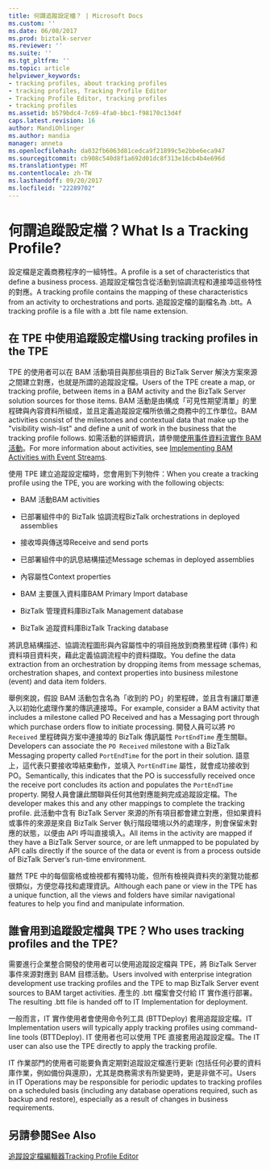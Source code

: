 ```yaml
---
title: 何謂追蹤設定檔？ | Microsoft Docs
ms.custom: ''
ms.date: 06/08/2017
ms.prod: biztalk-server
ms.reviewer: ''
ms.suite: ''
ms.tgt_pltfrm: ''
ms.topic: article
helpviewer_keywords:
- tracking profiles, about tracking profiles
- tracking profiles, Tracking Profile Editor
- Tracking Profile Editor, tracking profiles
- tracking profiles
ms.assetid: b579bdc4-7c69-4fa0-bbc1-f98170c13d4f
caps.latest.revision: 16
author: MandiOhlinger
ms.author: mandia
manager: anneta
ms.openlocfilehash: da032fb6063d81cedca9f21899c5e2bbe6eca947
ms.sourcegitcommit: cb908c540d8f1a692d01dc8f313e16cb4b4e696d
ms.translationtype: MT
ms.contentlocale: zh-TW
ms.lasthandoff: 09/20/2017
ms.locfileid: "22289702"
---
```

# <a name="what-is-a-tracking-profile"></a><span data-ttu-id="7ebed-103">何謂追蹤設定檔？</span><span class="sxs-lookup"><span data-stu-id="7ebed-103">What Is a Tracking Profile?</span></span>
<span data-ttu-id="7ebed-104">設定檔是定義商務程序的一組特性。</span><span class="sxs-lookup"><span data-stu-id="7ebed-104">A profile is a set of characteristics that define a business process.</span></span> <span data-ttu-id="7ebed-105">追蹤設定檔包含從活動到協調流程和連接埠這些特性的對應。</span><span class="sxs-lookup"><span data-stu-id="7ebed-105">A tracking profile contains the mapping of these characteristics from an activity to orchestrations and ports.</span></span> <span data-ttu-id="7ebed-106">追蹤設定檔的副檔名為 .btt。</span><span class="sxs-lookup"><span data-stu-id="7ebed-106">A tracking profile is a file with a .btt file name extension.</span></span>  
  
## <a name="using-tracking-profiles-in-the-tpe"></a><span data-ttu-id="7ebed-107">在 TPE 中使用追蹤設定檔</span><span class="sxs-lookup"><span data-stu-id="7ebed-107">Using tracking profiles in the TPE</span></span>  
 <span data-ttu-id="7ebed-108">TPE 的使用者可以在 BAM 活動項目與那些項目的 BizTalk Server 解決方案來源之間建立對應，也就是所謂的追蹤設定檔。</span><span class="sxs-lookup"><span data-stu-id="7ebed-108">Users of the TPE create a map, or tracking profile, between items in a BAM activity and the BizTalk Server solution sources for those items.</span></span> <span data-ttu-id="7ebed-109">BAM 活動是由構成「可見性期望清單」的里程碑與內容資料所組成，並且定義追蹤設定檔所依循之商務中的工作單位。</span><span class="sxs-lookup"><span data-stu-id="7ebed-109">BAM activities consist of the milestones and contextual data that make up the "visibility wish-list" and define a unit of work in the business that the tracking profile follows.</span></span> <span data-ttu-id="7ebed-110">如需活動的詳細資訊，請參閱[使用事件資料流實作 BAM 活動](../core/implementing-bam-activities-with-event-streams.md)。</span><span class="sxs-lookup"><span data-stu-id="7ebed-110">For more information about activities, see [Implementing BAM Activities with Event Streams](../core/implementing-bam-activities-with-event-streams.md).</span></span>  
  
 <span data-ttu-id="7ebed-111">使用 TPE 建立追蹤設定檔時，您會用到下列物件：</span><span class="sxs-lookup"><span data-stu-id="7ebed-111">When you create a tracking profile using the TPE, you are working with the following objects:</span></span>  
  
-   <span data-ttu-id="7ebed-112">BAM 活動</span><span class="sxs-lookup"><span data-stu-id="7ebed-112">BAM activities</span></span>  
  
-   <span data-ttu-id="7ebed-113">已部署組件中的 BizTalk 協調流程</span><span class="sxs-lookup"><span data-stu-id="7ebed-113">BizTalk orchestrations in deployed assemblies</span></span>  
  
-   <span data-ttu-id="7ebed-114">接收埠與傳送埠</span><span class="sxs-lookup"><span data-stu-id="7ebed-114">Receive and send ports</span></span>  
  
-   <span data-ttu-id="7ebed-115">已部署組件中的訊息結構描述</span><span class="sxs-lookup"><span data-stu-id="7ebed-115">Message schemas in deployed assemblies</span></span>  
  
-   <span data-ttu-id="7ebed-116">內容屬性</span><span class="sxs-lookup"><span data-stu-id="7ebed-116">Context properties</span></span>  
  
-   <span data-ttu-id="7ebed-117">BAM 主要匯入資料庫</span><span class="sxs-lookup"><span data-stu-id="7ebed-117">BAM Primary Import database</span></span>  
  
-   <span data-ttu-id="7ebed-118">BizTalk 管理資料庫</span><span class="sxs-lookup"><span data-stu-id="7ebed-118">BizTalk Management database</span></span>  
  
-   <span data-ttu-id="7ebed-119">BizTalk 追蹤資料庫</span><span class="sxs-lookup"><span data-stu-id="7ebed-119">BizTalk Tracking database</span></span>  
  
 <span data-ttu-id="7ebed-120">將訊息結構描述、協調流程圖形與內容屬性中的項目拖放到商務里程碑 (事件) 和資料項目資料夾，藉此定義協調流程中的資料擷取。</span><span class="sxs-lookup"><span data-stu-id="7ebed-120">You define the data extraction from an orchestration by dropping items from message schemas, orchestration shapes, and context properties into business milestone (event) and data item folders.</span></span>  
  
 <span data-ttu-id="7ebed-121">舉例來說，假設 BAM 活動包含名為「收到的 PO」的里程碑，並且含有讓訂單連入以初始化處理作業的傳訊連接埠。</span><span class="sxs-lookup"><span data-stu-id="7ebed-121">For example, consider a BAM activity that includes a milestone called PO Received and has a Messaging port through which purchase orders flow to initiate processing.</span></span> <span data-ttu-id="7ebed-122">開發人員可以將 `PO Received` 里程碑與方案中連接埠的 BizTalk 傳訊屬性 `PortEndTime` 產生關聯。</span><span class="sxs-lookup"><span data-stu-id="7ebed-122">Developers can associate the `PO Received` milestone with a BizTalk Messaging property called `PortEndTime` for the port in their solution.</span></span> <span data-ttu-id="7ebed-123">語意上，這代表只要接收埠結束動作，並填入 `PortEndTime` 屬性，就會成功接收到 PO。</span><span class="sxs-lookup"><span data-stu-id="7ebed-123">Semantically, this indicates that the PO is successfully received once the receive port concludes its action and populates the `PortEndTime` property.</span></span> <span data-ttu-id="7ebed-124">開發人員會讓此關聯與任何其他對應能夠完成追蹤設定檔。</span><span class="sxs-lookup"><span data-stu-id="7ebed-124">The developer makes this and any other mappings to complete the tracking profile.</span></span> <span data-ttu-id="7ebed-125">此活動中含有 BizTalk Server 來源的所有項目都會建立對應，但如果資料或事件的來源是來自 BizTalk Server 執行階段環境以外的處理序，則會保留未對應的狀態，以便由 API 呼叫直接填入。</span><span class="sxs-lookup"><span data-stu-id="7ebed-125">All items in the activity are mapped if they have a BizTalk Server source, or are left unmapped to be populated by API calls directly if the source of the data or event is from a process outside of BizTalk Server’s run-time environment.</span></span>  
  
 <span data-ttu-id="7ebed-126">雖然 TPE 中的每個窗格或檢視都有獨特功能，但所有檢視與資料夾的瀏覽功能都很類似，方便您尋找和處理資訊。</span><span class="sxs-lookup"><span data-stu-id="7ebed-126">Although each pane or view in the TPE has a unique function, all the views and folders have similar navigational features to help you find and manipulate information.</span></span>  
  
## <a name="who-uses-tracking-profiles-and-the-tpe"></a><span data-ttu-id="7ebed-127">誰會用到追蹤設定檔與 TPE？</span><span class="sxs-lookup"><span data-stu-id="7ebed-127">Who uses tracking profiles and the TPE?</span></span>  
 <span data-ttu-id="7ebed-128">需要進行企業整合開發的使用者可以使用追蹤設定檔與 TPE，將 BizTalk Server 事件來源對應到 BAM 目標活動。</span><span class="sxs-lookup"><span data-stu-id="7ebed-128">Users involved with enterprise integration development use tracking profiles and the TPE to map BizTalk Server event sources to BAM target activities.</span></span> <span data-ttu-id="7ebed-129">產生的 .btt 檔案會交付給 IT 實作進行部署。</span><span class="sxs-lookup"><span data-stu-id="7ebed-129">The resulting .btt file is handed off to IT Implementation for deployment.</span></span>  
  
 <span data-ttu-id="7ebed-130">一般而言，IT 實作使用者會使用命令列工具 (BTTDeploy) 套用追蹤設定檔。</span><span class="sxs-lookup"><span data-stu-id="7ebed-130">IT Implementation users will typically apply tracking profiles using command-line tools (BTTDeploy).</span></span> <span data-ttu-id="7ebed-131">IT 使用者也可以使用 TPE 直接套用追蹤設定檔。</span><span class="sxs-lookup"><span data-stu-id="7ebed-131">The IT user can also use the TPE directly to apply the tracking profile.</span></span>  
  
 <span data-ttu-id="7ebed-132">IT 作業部門的使用者可能要負責定期對追蹤設定檔進行更新 (包括任何必要的資料庫作業，例如備份與還原)，尤其是商務需求有所變更時，更是非做不可。</span><span class="sxs-lookup"><span data-stu-id="7ebed-132">Users in IT Operations may be responsible for periodic updates to tracking profiles on a scheduled basis (including any database operations required, such as backup and restore), especially as a result of changes in business requirements.</span></span>  
  
## <a name="see-also"></a><span data-ttu-id="7ebed-133">另請參閱</span><span class="sxs-lookup"><span data-stu-id="7ebed-133">See Also</span></span>  
 [<span data-ttu-id="7ebed-134">追蹤設定檔編輯器</span><span class="sxs-lookup"><span data-stu-id="7ebed-134">Tracking Profile Editor</span></span>](../core/tracking-profile-editor.md)